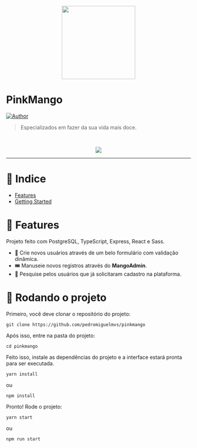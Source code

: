 <p align="center">
   <img src="https://i.imgur.com/m2qhrGe.png" width="200"/>
</p>

# PinkMango





[![Author](https://img.shields.io/badge/author-PedroMiguel-D54F44?style=flat-square)](https://github.com/pedromiguelmvs)


> Especializados em fazer da sua vida mais doce.

<br />
<p align="center"><img src="https://i.imgur.com/XeeSWk9.png"/></p>

---

# :pushpin: Indice

* [Features](#rocket-features)
* [Getting Started](#runner-rodando-o-projeto)


# :rocket: Features

Projeto feito com PostgreSQL, TypeScript, Express, React e Sass.

* 👤 Crie novos usuários através de um belo formulário com validação dinâmica.
* 🎟️ Manuseie novos registros através do __MangoAdmin__.
* 🔎 Pesquise pelos usuários que já solicitaram cadastro na plataforma.

# :runner: Rodando o projeto

Primeiro, você deve clonar o repositório do projeto:

```git clone https://github.com/pedromiguelmvs/pinkmango```

Após isso, entre na pasta do projeto:

```cd pinkmango```

Feito isso, instale as dependências do projeto e a interface estará pronta para ser executada.

```yarn install```

ou

```npm install```


Pronto! Rode o projeto:

```yarn start```

ou

```npm run start```
